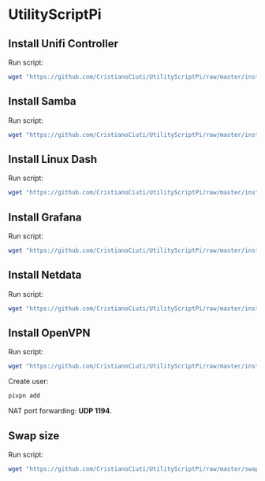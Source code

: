 # UtilityScriptPi

## Install Unifi Controller

Run script:
```bash
wget "https://github.com/CristianoCiuti/UtilityScriptPi/raw/master/install-unifi.sh" -O install-unifi.sh && chmod +x install-unifi.sh && ./install-unifi.sh
```

## Install Samba

Run script:
```bash
wget "https://github.com/CristianoCiuti/UtilityScriptPi/raw/master/install-smb.sh" -O install-smb.sh && chmod +x install-smb.sh && ./install-smb.sh
```

## Install Linux Dash

Run script:
```bash
wget "https://github.com/CristianoCiuti/UtilityScriptPi/raw/master/install-linuxdash.sh" -O install-linuxdash.sh && chmod +x install-linuxdash.sh && ./install-linuxdash.sh
```

## Install Grafana

Run script:
```bash
wget "https://github.com/CristianoCiuti/UtilityScriptPi/raw/master/install-grafana.sh" -O install-grafana.sh && chmod +x install-grafana.sh && ./install-grafana.sh
```

## Install Netdata

Run script:
```bash
wget "https://github.com/CristianoCiuti/UtilityScriptPi/raw/master/install-netdata.sh" -O install-netdata.sh && chmod +x install-netdata.sh && ./install-netdata.sh
```

## Install OpenVPN

Run script:
```bash
wget "https://github.com/CristianoCiuti/UtilityScriptPi/raw/master/install-ovpn.sh" -O install-ovpn.sh && chmod +x install-ovpn.sh && ./install-ovpn.sh
```

Create user:
```bash
pivpn add
```

NAT port forwarding: **UDP 1194**.

## Swap size

Run script:
```bash
wget "https://github.com/CristianoCiuti/UtilityScriptPi/raw/master/swap.sh" -O swap.sh && chmod +x swap.sh && ./swap.sh
```